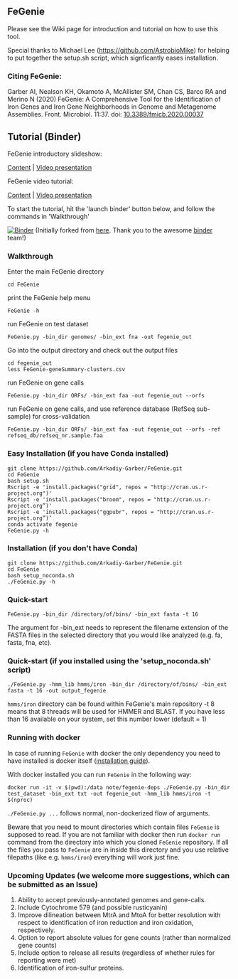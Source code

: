 ## FeGenie

Please see the Wiki page for introduction and tutorial on how to use this tool.

Special thanks to Michael Lee (https://github.com/AstrobioMike) for helping to put together the setup.sh script, which signficantly eases installation.

### Citing FeGenie:

Garber AI, Nealson KH, Okamoto A, McAllister SM, Chan CS, Barco RA and Merino N (2020) FeGenie: A Comprehensive Tool for the Identification of Iron Genes and Iron Gene Neighborhoods in Genome and Metagenome Assemblies. Front. Microbiol. 11:37. doi: [10.3389/fmicb.2020.00037](https://www.frontiersin.org/articles/10.3389/fmicb.2020.00037/full)

## Tutorial (Binder)

FeGenie introductory slideshow:

[Content](https://github.com/biovcnet/topic-functional-annotation/blob/master/Lesson-4/FeGenie%20intro%20and%20tutorial.pdf) | [Video presentation](https://www.youtube.com/watch?v=sp5ZDcHaYOc&t=24s)


FeGenie video tutorial:

[Content](https://github.com/biovcnet/topic-functional-annotation/blob/master/Lesson-4/README.md) | [Video presentation](https://www.youtube.com/watch?v=WV0GAGSD4kc)


To start the tutorial, hit the 'launch binder' button below, and follow the commands in 'Walkthrough'

[![Binder](https://mybinder.org/badge_logo.svg)](https://mybinder.org/v2/gh/Arkadiy-Garber/bvcn-binder-FeGenie/master?urlpath=lab)
(Initially forked from [here](https://github.com/binder-examples/conda). Thank you to the awesome [binder](https://mybinder.org/) team!)


### Walkthrough

Enter the main FeGenie directory

    cd FeGenie

print the FeGenie help menu

    FeGenie -h

run FeGenie on test dataset

    FeGenie.py -bin_dir genomes/ -bin_ext fna -out fegenie_out

Go into the output directory and check out the output files

    cd fegenie_out
    less FeGenie-geneSummary-clusters.csv

run FeGenie on gene calls

    FeGenie.py -bin_dir ORFs/ -bin_ext faa -out fegenie_out --orfs

run FeGenie on gene calls, and use reference database (RefSeq sub-sample) for cross-validation

    FeGenie.py -bin_dir ORFs/ -bin_ext faa -out fegenie_out --orfs -ref refseq_db/refseq_nr.sample.faa



### Easy Installation (if you have Conda installed)
    git clone https://github.com/Arkadiy-Garber/FeGenie.git
    cd FeGenie
    bash setup.sh
    Rscript -e 'install.packages("grid", repos = "http://cran.us.r-project.org")'
    Rscript -e 'install.packages("broom", repos = "http://cran.us.r-project.org”)'
    Rscript -e 'install.packages("ggpubr", repos = "http://cran.us.r-project.org”)’
    conda activate fegenie
    FeGenie.py -h

### Installation (if you don't have Conda)
    git clone https://github.com/Arkadiy-Garber/FeGenie.git
    cd FeGenie
    bash setup_noconda.sh
    ./FeGenie.py -h

### Quick-start
    FeGenie.py -bin_dir /directory/of/bins/ -bin_ext fasta -t 16
The argument for -bin_ext needs to represent the filename extension of the FASTA files in the selected directory that you would like analyzed (e.g. fa, fasta, fna, etc).


### Quick-start (if you installed using the 'setup_noconda.sh' script)
    ./FeGenie.py -hmm_lib hmms/iron -bin_dir /directory/of/bins/ -bin_ext fasta -t 16 -out output_fegenie
`hmms/iron` directory can be found within FeGenie's main repository
-t 8 means that 8 threads will be used for HMMER and BLAST. If you have less than 16 available on your system, set this number lower (default = 1)

### Running with docker

In case of running `FeGenie` with docker the only dependency you need to have installed is docker itself ([installation guide](https://docs.docker.com/install/)).

With docker installed you can run `FeGenie` in the following way:

    docker run -it -v $(pwd):/data note/fegenie-deps ./FeGenie.py -bin_dir test_dataset -bin_ext txt -out fegenie_out -hmm_lib hmms/iron -t $(nproc)

`./FeGenie.py ...` follows normal, non-dockerized flow of arguments.

Beware that you need to mount directories which contain files `FeGenie` is supposed to read. If you are not familiar with docker then run `docker run` command from the directory into which you cloned `FeGenie` repository. If all the files you pass to `FeGenie` are in inside this directory and you use relative filepaths (like e.g. `hmms/iron`) everything will work just fine.

### Upcoming Updates (we welcome more suggestions, which can be submitted as an Issue)
1) Ability to accept previously-annotated genomes and gene-calls.
2) Include Cytochrome 579 (and possible rusticyanin)
3) Improve dilineation between MtrA and MtoA for better resolution with respect to identification of iron reduction and iron oxidation, respectively.
5) Option to report absolute values for gene counts (rather than normalized gene counts)
6) Include option to release all results (regardless of whether rules for reporting were met)
7) Identification of iron-sulfur proteins.

